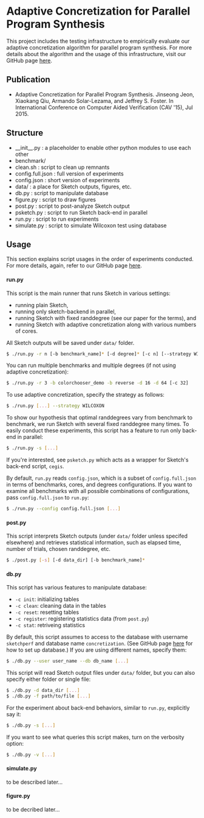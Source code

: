 # Adaptive Concretization for Parallel Program Synthesis

This project includes the testing infrastructure
to empirically evaluate our adaptive concretization algorithm
for parallel program synthesis.  For more details about
the algorithm and the usage of this infrastructure,
visit our GitHub page [here][gh].


## Publication

* Adaptive Concretization for Parallel Program Synthesis.
  Jinseong Jeon, Xiaokang Qiu, Armando Solar-Lezama, and Jeffrey S. Foster.
  In International Conference on Computer Aided Verification (CAV '15), Jul 2015.


## Structure

* \_\_init\_\_.py : a placeholder to enable other python modules to use each other
* benchmark/
* clean.sh : script to clean up remnants
* config.full.json : full version of experiments
* config.json : short version of experiments
* data/ : a place for Sketch outputs, figures, etc.
* db.py : script to manipulate database
* figure.py : script to draw figures
* post.py : script to post-analyze Sketch output
* psketch.py : script to run Sketch back-end in parallel
* run.py : script to run experiments
* simulate.py : script to simulate Wilcoxon test using database


## Usage

This section explains script usages in the order of experiments conducted.
For more details, again, refer to our GitHub page [here][gh].

#### run.py

This script is the main runner that runs Sketch in various settings:
* running plain Sketch,
* running only sketch-backend in parallel,
* running Sketch with fixed randdegree (see our paper for the terms), and
* running Sketch with adaptive concretization along with various numbers of cores.

All Sketch outputs will be saved under ```data/``` folder.

```sh
$ ./run.py -r n [-b benchmark_name]* [-d degree]* [-c n] [--strategy WILCOXON] [-s] [--timeout t]
```
You can run multiple benchmarks and
multiple degrees (if not using adaptive concretization):
```sh
$ ./run.py -r 3 -b colorchooser_demo -b reverse -d 16 -d 64 [-c 32]
```
To use adaptive concretization, specify the strategy as follows:
```sh
$ ./run.py [...] --strategy WILCOXON
```
To show our hypothesis that optimal randdegrees vary from benchmark to benchmark,
we run Sketch with several fixed randdegree many times.  To easily conduct
these experiments, this script has a feature to run only back-end in parallel:
```sh
$ ./run.py -s [...]
```
If you're interested, see `psketch.py` which acts as a wrapper for
Sketch's back-end script, `cegis`.

By default, `run.py` reads `config.json`, which is a subset of
`config.full.json` in terms of benchmarks, cores, and degrees configurations.
If you want to examine all benchmarks with all possible combinations of
configurations, pass `config.full.json` to `run.py`:
```sh
$ ./run.py --config config.full.json [...]
```

#### post.py

This script interprets Sketch outputs (under `data/` folder unless specifed elsewhere)
and retrieves statistical information, such as elapsed time, number of trials,
chosen randdegree, etc.
```sh
$ ./post.py [-s] [-d data_dir] [-b benchmark_name]*
```

#### db.py

This script has various features to manipulate database:
* `-c init`: initializing tables
* `-c clean`: cleaning data in the tables
* `-c reset`: resetting tables
* `-c register`: registering statistics data (from `post.py`)
* `-c stat`: retriveing statistics

By default, this script assumes to access to the database
with username `sketchperf` and database name `concretization`.
(See GitHub page [here][db] for how to set up database.)
If you are using different names, specify them:
```sh
$ ./db.py --user user_name --db db_name [...]
```
This script will read Sketch output files under `data/` folder,
but you can also specify either folder or single file:
```sh
$ ./db.py -d data_dir [...]
$ ./db.py -f path/to/file [...]
```
For the experiment about back-end behaviors, similar to `run.py`,
explicitly say it:
```sh
$ ./db.py -s [...]
```
If you want to see what queries this script makes, turn on the verbosity option:
```sh
$ ./db.py -v [...]
```

#### simulate.py

to be described later...

#### figure.py

to be decribed later...

[gh]: http://plum-umd.github.io/adaptive-concretization/
[db]: http://plum-umd.github.io/adaptive-concretization/exp.html#DB

